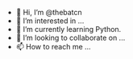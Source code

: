 - 👋 Hi, I’m @thebatcn
- 👀 I’m interested in ...
- 🌱 I’m currently learning Python.
- 💞️ I’m looking to collaborate on ...
- 📫 How to reach me ...

<!---
thebatcn/thebatcn is a ✨ special ✨ repository because its `README.md` (this file) appears on your GitHub profile.
You can click the Preview link to take a look at your changes.
--->
